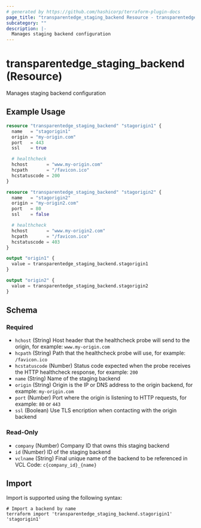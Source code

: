 ```yaml
---
# generated by https://github.com/hashicorp/terraform-plugin-docs
page_title: "transparentedge_staging_backend Resource - transparentedge"
subcategory: ""
description: |-
  Manages staging backend configuration
---
```


# transparentedge_staging_backend (Resource)

Manages staging backend configuration

## Example Usage

```terraform
resource "transparentedge_staging_backend" "stagorigin1" {
  name   = "stagorigin1"
  origin = "my-origin.com"
  port   = 443
  ssl    = true

  # healthcheck
  hchost       = "www.my-origin.com"
  hcpath       = "/favicon.ico"
  hcstatuscode = 200
}

resource "transparentedge_staging_backend" "stagorigin2" {
  name   = "stagorigin2"
  origin = "my-origin2.com"
  port   = 80
  ssl    = false

  # healthcheck
  hchost       = "www.my-origin2.com"
  hcpath       = "/favicon.ico"
  hcstatuscode = 403
}

output "origin1" {
  value = transparentedge_staging_backend.stagorigin1
}

output "origin2" {
  value = transparentedge_staging_backend.stagorigin2
}
```

<!-- schema generated by tfplugindocs -->
## Schema

### Required

- `hchost` (String) Host header that the healthcheck probe will send to the origin, for example: `www.my-origin.com`
- `hcpath` (String) Path that the healthcheck probe will use, for example: `/favicon.ico`
- `hcstatuscode` (Number) Status code expected when the probe receives the HTTP healthcheck response, for example: `200`
- `name` (String) Name of the staging backend
- `origin` (String) Origin is the IP or DNS address to the origin backend, for example: `my-origin.com`
- `port` (Number) Port where the origin is listening to HTTP requests, for example: `80` or `443`
- `ssl` (Boolean) Use TLS encription when contacting with the origin backend

### Read-Only

- `company` (Number) Company ID that owns this staging backend
- `id` (Number) ID of the staging backend
- `vclname` (String) Final unique name of the backend to be referenced in VCL Code: `c{company_id}_{name}`

## Import

Import is supported using the following syntax:

```shell
# Import a backend by name
terraform import 'transparentedge_staging_backend.stagorigin1' 'stagorigin1'
```
